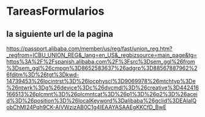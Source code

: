 # TareasFormularios

## la siguiente url de la pagina 

https://passport.alibaba.com/member/us/reg/fast/union_reg.htm?_regfrom=ICBU_UNION_REG&_lang=en_US&_regbizsource=main_page&tg=https%3A%2F%2Fspanish.alibaba.com%2F%3Fsrc%3Dsem_ggl%26from%3Dsem_ggl%26cmpgn%3D8652583637%26adgrp%3D88567887962%26fditm%3D%26tgt%3Dkwd-14739453%26locintrst%3D%26locphyscl%3D9069978%26mtchtyp%3De%26ntwrk%3Dg%26device%3Dc%26dvcmdl%3D%26creative%3D442416166513%26plcmnt%3D%26plcmntcat%3D%26p1%3D%26p2%3D%26aceid%3D%26position%3D%26localKeyword%3Dalibaba%26gclid%3DEAIaIQobChMI24Pqh9CK-AIVWzizAB0C1g4IEAAYASAAEgKKCfD_BwE
